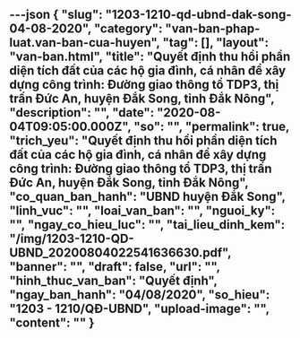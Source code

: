 ---json
{
    "slug": "1203-1210-qd-ubnd-dak-song-04-08-2020",
    "category": "van-ban-phap-luat.van-ban-cua-huyen",
    "tag": [],
    "layout": "van-ban.html",
    "title": "Quyết định thu hồi phần diện tích đất của các hộ gia đình, cá nhân để xây dựng công trình: Đường giao thông tổ TDP3, thị trấn Đức An, huyện Đắk Song, tỉnh Đắk Nông",
    "description": "",
    "date": "2020-08-04T09:05:00.000Z",
    "so": "",
    "permalink": true,
    "trich_yeu": "Quyết định thu hồi phần diện tích đất của các hộ gia đình, cá nhân để xây dựng công trình: Đường giao thông tổ TDP3, thị trấn Đức An, huyện Đắk Song, tỉnh Đắk Nông",
    "co_quan_ban_hanh": "UBND huyện Đắk Song",
    "linh_vuc": "",
    "loai_van_ban": "",
    "nguoi_ky": "",
    "ngay_co_hieu_luc": "",
    "tai_lieu_dinh_kem": "/img/1203-1210-QD-UBND_20200804022541636630.pdf",
    "banner": "",
    "draft": false,
    "url": "",
    "hinh_thuc_van_ban": "Quyết định",
    "ngay_ban_hanh": "04/08/2020",
    "so_hieu": "1203 - 1210/QĐ-UBND",
    "upload-image": "",
    "__content__": ""
}
---
